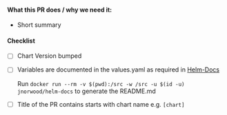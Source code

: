 <!--
Thank you for contributing to ccremer/charts. Before you submit this PR I'd like to
make sure you are aware of our technical requirements and best practices:

* https://github.com/helm/charts/blob/master/CONTRIBUTING.md#technical-requirements
* https://github.com/helm/helm/tree/master/docs/chart_best_practices

Please make sure that you let https://github.com/norwoodj/helm-docs generate the
documentation. You can do that by running

    docker run --rm -v $(pwd):/src -w /src -u $(id -u) jnorwood/helm-docs

This will create a README.md based on the values.yaml file.
-->

#### What this PR does / why we need it:

* Short summary

#### Checklist
<!-- Place an '[x]' (no spaces) in all applicable fields. Please remove unrelated fields. -->
- [ ] Chart Version bumped
- [ ] Variables are documented in the values.yaml as required in [Helm-Docs](https://github.com/norwoodj/helm-docs#valuesyaml-metadata)

  Run `docker run --rm -v $(pwd):/src -w /src -u $(id -u) jnorwood/helm-docs` to generate the README.md

- [ ] Title of the PR contains starts with chart name e.g. `[chart]`
